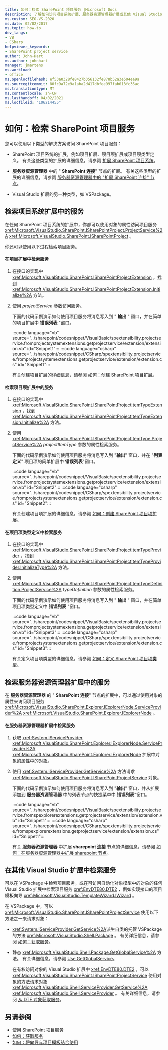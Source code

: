 ```yaml
---
title: 如何：检索 SharePoint 项目服务 |Microsoft Docs
description: 了解如何访问项目系统扩展、服务器资源管理器扩展或其他 Visual Studio 扩展中的 SharePoint 项目服务。
ms.custom: SEO-VS-2020
ms.date: 02/02/2017
ms.topic: how-to
dev_langs:
- VB
- CSharp
helpviewer_keywords:
- SharePoint project service
author: John-Hart
ms.author: johnhart
manager: jmartens
ms.workload:
- office
ms.openlocfilehash: ef53a0328fe8427b356132fe878b52a3e504ea9a
ms.sourcegitcommit: 80fc9a72e9a1aba2d417dbfee997fab013fc36ac
ms.translationtype: MT
ms.contentlocale: zh-CN
ms.lasthandoff: 04/02/2021
ms.locfileid: "106214455"
---
```

# <a name="how-to-retrieve-the-sharepoint-project-service"></a>如何：检索 SharePoint 项目服务
  您可以使用以下类型的解决方案访问 SharePoint 项目服务：

- SharePoint 项目系统的扩展，例如项目扩展、项目项扩展或项目项类型定义。 有关这些类型的扩展的详细信息，请参阅 [扩展 SharePoint 项目系统](../sharepoint/extending-the-sharepoint-project-system.md)。

- **服务器资源管理器** 中的 " **SharePoint 连接**" 节点的扩展。 有关这些类型的扩展的详细信息，请参阅 [服务器资源管理器中的 "扩展 SharePoint 连接" 节点](../sharepoint/extending-the-sharepoint-connections-node-in-server-explorer.md)。

- Visual Studio 扩展的另一种类型，如 VSPackage。

## <a name="retrieve-the-service-in-project-system-extensions"></a>检索项目系统扩展中的服务
 在任何 SharePoint 项目系统的扩展中，你都可以使用对象的属性访问项目服务 <xref:Microsoft.VisualStudio.SharePoint.ISharePointProject.ProjectService%2A> <xref:Microsoft.VisualStudio.SharePoint.ISharePointProject> 。

 你还可以使用以下过程检索项目服务。

#### <a name="to-retrieve-the-service-in-a-project-extension"></a>在项目扩展中检索服务

1. 在接口的实现中 <xref:Microsoft.VisualStudio.SharePoint.ISharePointProjectExtension> ，找到 <xref:Microsoft.VisualStudio.SharePoint.ISharePointProjectExtension.Initialize%2A> 方法。

2. 使用 *projectService* 参数访问服务。

     下面的代码示例演示如何使用项目服务将消息写入到 " **输出** " 窗口，并在简单的项目扩展中 **错误列表** "窗口。

     :::code language="vb" source="../sharepoint/codesnippet/VisualBasic/spextensibility.projectservice.fromprojectsystemextensions.getprojectservice/extension/extension.vb" id="Snippet1":::
     :::code language="csharp" source="../sharepoint/codesnippet/CSharp/spextensibility.projectservice.fromprojectsystemextensions.getprojectservice/extension/extension.cs" id="Snippet1":::

     有关创建项目扩展的详细信息，请参阅 [如何：创建 SharePoint 项目扩展](../sharepoint/how-to-create-a-sharepoint-project-extension.md)。

#### <a name="to-retrieve-the-service-in-a-project-item-extension"></a>检索项目项扩展中的服务

1. 在接口的实现中 <xref:Microsoft.VisualStudio.SharePoint.ISharePointProjectItemTypeExtension> ，找到 <xref:Microsoft.VisualStudio.SharePoint.ISharePointProjectItemTypeExtension.Initialize%2A> 方法。

2. 使用 <xref:Microsoft.VisualStudio.SharePoint.ISharePointProjectItemType.ProjectService%2A> *projectItemType* 参数的属性检索服务。

     下面的代码示例演示如何使用项目服务将消息写入到 "**输出**" 窗口，并在 "**列表定义**" 项目项的简单扩展中 **错误列表**"窗口。

     :::code language="vb" source="../sharepoint/codesnippet/VisualBasic/spextensibility.projectservice.fromprojectsystemextensions.getprojectservice/extension/extension.vb" id="Snippet2":::
     :::code language="csharp" source="../sharepoint/codesnippet/CSharp/spextensibility.projectservice.fromprojectsystemextensions.getprojectservice/extension/extension.cs" id="Snippet2":::

     有关创建项目项扩展的详细信息，请参阅 [如何：创建 SharePoint 项目项扩展](../sharepoint/how-to-create-a-sharepoint-project-item-extension.md)。

#### <a name="to-retrieve-the-service-in-a-project-item-type-definition"></a>在项目项类型定义中检索服务

1. 在接口的实现中 <xref:Microsoft.VisualStudio.SharePoint.ISharePointProjectItemTypeProvider> ，找到 <xref:Microsoft.VisualStudio.SharePoint.ISharePointProjectItemTypeProvider.InitializeType%2A> 方法。

2. 使用 <xref:Microsoft.VisualStudio.SharePoint.ISharePointProjectItemTypeDefinition.ProjectService%2A> *typeDefinition* 参数的属性检索服务。

     下面的代码示例演示如何使用项目服务将消息写入到 " **输出** " 窗口，并在简单项目项类型定义中 **错误列表** "窗口。

     :::code language="vb" source="../sharepoint/codesnippet/VisualBasic/spextensibility.projectservice.fromprojectsystemextensions.getprojectservice/extension/extension.vb" id="Snippet3":::
     :::code language="csharp" source="../sharepoint/codesnippet/CSharp/spextensibility.projectservice.fromprojectsystemextensions.getprojectservice/extension/extension.cs" id="Snippet3":::

     有关定义项目项类型的详细信息，请参阅 [如何：定义 SharePoint 项目项类型](../sharepoint/how-to-define-a-sharepoint-project-item-type.md)。

## <a name="retrieve-the-service-in-server-explorer-extensions"></a>检索服务器资源管理器扩展中的服务
 在 **服务器资源管理器** 的 " **SharePoint 连接**" 节点的扩展中，可以通过使用对象的属性来访问项目服务 <xref:Microsoft.VisualStudio.SharePoint.Explorer.IExplorerNode.ServiceProvider%2A> <xref:Microsoft.VisualStudio.SharePoint.Explorer.IExplorerNode> 。

#### <a name="to-retrieve-the-service-in-a-server-explorer-extension"></a>在服务器资源管理器扩展中检索服务

1. 获取 <xref:System.IServiceProvider> <xref:Microsoft.VisualStudio.SharePoint.Explorer.IExplorerNode.ServiceProvider%2A> <xref:Microsoft.VisualStudio.SharePoint.Explorer.IExplorerNode> 扩展中对象的属性中的对象。

2. 使用 <xref:System.IServiceProvider.GetService%2A> 方法请求 <xref:Microsoft.VisualStudio.SharePoint.ISharePointProjectService> 对象。

     下面的代码示例演示如何使用项目服务将消息写入到 "**输出**" 窗口，并从扩展添加到 **服务器资源管理器** 中的列表节点的快捷菜单中 **错误列表**"窗口。

     :::code language="vb" source="../sharepoint/codesnippet/VisualBasic/spextensibility.projectservice.fromspexplorerextensions.getprojectservice/extension/extension.vb" id="Snippet1":::
     :::code language="csharp" source="../sharepoint/codesnippet/CSharp/spextensibility.projectservice.fromspexplorerextensions.getprojectservice/extension/extension.cs" id="Snippet1":::

     有关 **服务器资源管理器** 中扩展 **sharepoint 连接** 节点的详细信息，请参阅 [如何：在服务器资源管理器中扩展 sharepoint 节点](../sharepoint/how-to-extend-a-sharepoint-node-in-server-explorer.md)。

## <a name="retrieve-the-service-in-other-visual-studio-extensions"></a>在其他 Visual Studio 扩展中检索服务
 可以在 VSPackage 中检索项目服务，或在可访问自动化对象模型中的对象的任何 Visual Studio 扩展中检索项目服务 <xref:EnvDTE80.DTE2> ，例如实现接口的项目模板向导 <xref:Microsoft.VisualStudio.TemplateWizard.IWizard> 。

 在 VSPackage 中，可以 <xref:Microsoft.VisualStudio.SharePoint.ISharePointProjectService> 使用以下方法之一来请求对象：

- <xref:System.IServiceProvider.GetService%2A>派生自类的托管 VSPackage 的方法 <xref:Microsoft.VisualStudio.Shell.Package> 。 有关详细信息，请参阅 [如何：获取服务](../extensibility/how-to-get-a-service.md)。

- 静态 <xref:Microsoft.VisualStudio.Shell.Package.GetGlobalService%2A> 方法。 有关详细信息，请参阅 [Use GetGlobalService](../extensibility/internals/service-essentials.md#how-to-use-getglobalservice)。

  在有权访问对象的 Visual Studio 扩展中 <xref:EnvDTE80.DTE2> ，可以 <xref:Microsoft.VisualStudio.SharePoint.ISharePointProjectService> 使用对象的方法请求对象 <xref:Microsoft.VisualStudio.Shell.ServiceProvider.GetService%2A> <xref:Microsoft.VisualStudio.Shell.ServiceProvider> 。 有关详细信息，请参阅 [从 DTE 对象获取服务](../extensibility/how-to-get-a-service.md#getting-a-service-from-the-dte-object)。

## <a name="see-also"></a>另请参阅
- [使用 SharePoint 项目服务](../sharepoint/using-the-sharepoint-project-service.md)
- [如何：获取服务](../extensibility/how-to-get-a-service.md)
- [如何：将向导与项目模板结合使用](../extensibility/how-to-use-wizards-with-project-templates.md)
